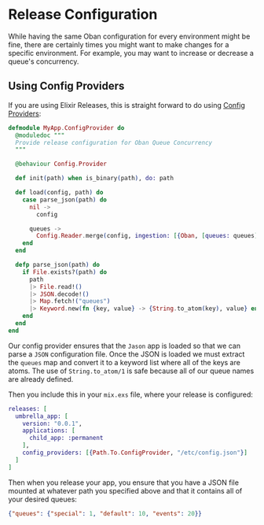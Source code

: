 # Release Configuration

While having the same Oban configuration for every environment might be fine,
there are certainly times you might want to make changes for a specific
environment. For example, you may want to increase or decrease a queue's
concurrency.

## Using Config Providers

If you are using Elixir Releases, this is straight forward to do using [Config 
Providers][mcp]:


```elixir
defmodule MyApp.ConfigProvider do
  @moduledoc """
  Provide release configuration for Oban Queue Concurrency
  """

  @behaviour Config.Provider

  def init(path) when is_binary(path), do: path

  def load(config, path) do
    case parse_json(path) do
      nil ->
        config

      queues ->
        Config.Reader.merge(config, ingestion: [{Oban, [queues: queues]}])
    end
  end

  defp parse_json(path) do
    if File.exists?(path) do
      path
      |> File.read!()
      |> JSON.decode!()
      |> Map.fetch!("queues")
      |> Keyword.new(fn {key, value} -> {String.to_atom(key), value} end)
    end
  end
end
```

Our config provider ensures that the `Jason` app is loaded so that we can parse
a `JSON` configuration file. Once the JSON is loaded we must extract the
`queues` map and convert it to a keyword list where all of the keys are atoms.
The use of `String.to_atom/1` is safe because all of our queue names are
already defined.

Then you include this in your `mix.exs` file, where your release is configured:

```elixir
releases: [
  umbrella_app: [
    version: "0.0.1",
    applications: [
      child_app: :permanent
    ],
    config_providers: [{Path.To.ConfigProvider, "/etc/config.json"}]
  ]
]
```

Then when you release your app, you ensure that you have a JSON file mounted at
whatever path you specified above and that it contains all of your desired queues:

```json
{"queues": {"special": 1, "default": 10, "events": 20}}
```

[mcp]: https://hexdocs.pm/mix/Mix.Tasks.Release.html#module-config-providers
